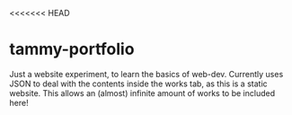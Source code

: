 <<<<<<< HEAD
# tammy-portfolio
Just a website experiment, to learn the basics of web-dev. Currently uses JSON to deal with the contents inside the works tab, as this is a static website. This allows an (almost) infinite amount of works to be included here!

